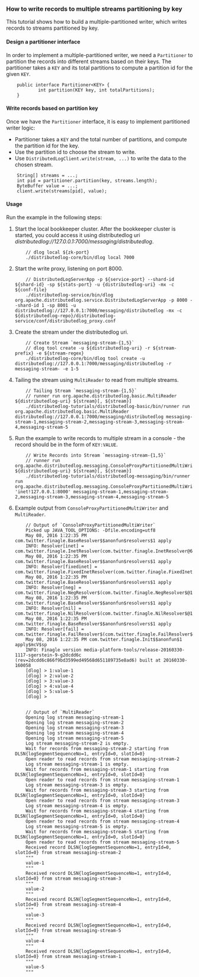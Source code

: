 ### How to write records to multiple streams partitioning by key

This tutorial shows how to build a multiple-partitioned writer, which writes records to streams partitioned by key.

#### Design a partitioner interface

In order to implement a multiple-partitioned writer, we need a `Partitioner` to partition the records into different
streams based on their keys. The partitioner takes a `KEY` and its total partitions to compute a partition id for the
given `KEY`.

```
    public interface Partitioner<KEY> {
            int partition(KEY key, int totalPartitions);
    }
```

#### Write records based on partition key

Once we have the `Partitioner` interface, it is easy to implement partitioned writer logic:

- Partitioner takes a `KEY` and the total number of partitions, and compute the partition id for the key.
- Use the partition id to choose the stream to write.
- Use `DistributedLogClient.write(stream, ...)` to write the data to the chosen stream.

```
    String[] streams = ...;
    int pid = partitioner.partition(key, streams.length);
    ByteBuffer value = ...;
    client.write(streams[pid], value);
```

#### Usage

Run the example in the following steps:

1.  Start the local bookkeeper cluster. After the bookkeeper cluster is started, you could access
    it using distributedlog uri *distributedlog://127.0.0.1:7000/messaging/distributedlog*.

    ```
        // dlog local ${zk-port}
        ./distributedlog-core/bin/dlog local 7000
    ```

2.  Start the write proxy, listening on port 8000.
    ```
        // DistributedLogServerApp -p ${service-port} --shard-id ${shard-id} -sp ${stats-port} -u {distributedlog-uri} -mx -c ${conf-file}
        ./distributedlog-service/bin/dlog org.apache.distributedlog.service.DistributedLogServerApp -p 8000 --shard-id 1 -sp 8001 -u distributedlog://127.0.0.1:7000/messaging/distributedlog -mx -c ${distributedlog-repo}/distributedlog-service/conf/distributedlog_proxy.conf
    ```

3.  Create the stream under the distributedlog uri.

    ```
        // Create Stream `messaging-stream-{1,5}`
        // dlog tool create -u ${distributedlog-uri} -r ${stream-prefix} -e ${stream-regex}
        ./distributedlog-core/bin/dlog tool create -u distributedlog://127.0.0.1:7000/messaging/distributedlog -r messaging-stream- -e 1-5
    ```

4.  Tailing the stream using `MultiReader` to read from multiple streams.
    ```
        // Tailing Stream `messaging-stream-{1,5}`
        // runner run org.apache.distributedlog.basic.MultiReader ${distributedlog-uri} ${stream}[, ${stream}]
        ./distributedlog-tutorials/distributedlog-basic/bin/runner run org.apache.distributedlog.basic.MultiReader distributedlog://127.0.0.1:7000/messaging/distributedlog messaging-stream-1,messaging-stream-2,messaging-stream-3,messaging-stream-4,messaging-stream-5
    ```

6.  Run the example to write records to multiple stream in a console - the record should be in the form of `KEY:VALUE`.
    ```
        // Write Records into Stream `messaging-stream-{1,5}`
        // runner run org.apache.distributedlog.messaging.ConsoleProxyPartitionedMultiWriter ${distributedlog-uri} ${stream}[, ${stream}]
        ./distributedlog-tutorials/distributedlog-messaging/bin/runner run org.apache.distributedlog.messaging.ConsoleProxyPartitionedMultiWriter 'inet!127.0.0.1:8000' messaging-stream-1,messaging-stream-2,messaging-stream-3,messaging-stream-4,messaging-stream-5
    ```

7.  Example output from `ConsoleProxyPartitionedMultiWriter` and `MultiReader`.
    ```
        // Output of `ConsoleProxyPartitionedMultiWriter`
        Picked up JAVA_TOOL_OPTIONS: -Dfile.encoding=utf8
        May 08, 2016 1:22:35 PM com.twitter.finagle.BaseResolver$$anonfun$resolvers$1 apply
        INFO: Resolver[inet] = com.twitter.finagle.InetResolver(com.twitter.finagle.InetResolver@6c4cbf96)
        May 08, 2016 1:22:35 PM com.twitter.finagle.BaseResolver$$anonfun$resolvers$1 apply
        INFO: Resolver[fixedinet] = com.twitter.finagle.FixedInetResolver(com.twitter.finagle.FixedInetResolver@57052dc3)
        May 08, 2016 1:22:35 PM com.twitter.finagle.BaseResolver$$anonfun$resolvers$1 apply
        INFO: Resolver[neg] = com.twitter.finagle.NegResolver$(com.twitter.finagle.NegResolver$@14ff89d7)
        May 08, 2016 1:22:35 PM com.twitter.finagle.BaseResolver$$anonfun$resolvers$1 apply
        INFO: Resolver[nil] = com.twitter.finagle.NilResolver$(com.twitter.finagle.NilResolver$@14b28d06)
        May 08, 2016 1:22:35 PM com.twitter.finagle.BaseResolver$$anonfun$resolvers$1 apply
        INFO: Resolver[fail] = com.twitter.finagle.FailResolver$(com.twitter.finagle.FailResolver$@56488f87)
        May 08, 2016 1:22:35 PM com.twitter.finagle.Init$$anonfun$1 apply$mcV$sp
        INFO: Finagle version media-platform-tools/release-20160330-1117-sgerstein-9-g2dcdd6c (rev=2dcdd6c866f9bd3599ed49568d651189735e8ad6) built at 20160330-160058
        [dlog] > 1:value-1
        [dlog] > 2:value-2
        [dlog] > 3:value-3
        [dlog] > 4:value-4
        [dlog] > 5:value-5
        [dlog] >


        // Output of `MultiReader`
        Opening log stream messaging-stream-1
        Opening log stream messaging-stream-2
        Opening log stream messaging-stream-3
        Opening log stream messaging-stream-4
        Opening log stream messaging-stream-5
        Log stream messaging-stream-2 is empty.
        Wait for records from messaging-stream-2 starting from DLSN{logSegmentSequenceNo=1, entryId=0, slotId=0}
        Open reader to read records from stream messaging-stream-2
        Log stream messaging-stream-1 is empty.
        Wait for records from messaging-stream-1 starting from DLSN{logSegmentSequenceNo=1, entryId=0, slotId=0}
        Open reader to read records from stream messaging-stream-1
        Log stream messaging-stream-3 is empty.
        Wait for records from messaging-stream-3 starting from DLSN{logSegmentSequenceNo=1, entryId=0, slotId=0}
        Open reader to read records from stream messaging-stream-3
        Log stream messaging-stream-4 is empty.
        Wait for records from messaging-stream-4 starting from DLSN{logSegmentSequenceNo=1, entryId=0, slotId=0}
        Open reader to read records from stream messaging-stream-4
        Log stream messaging-stream-5 is empty.
        Wait for records from messaging-stream-5 starting from DLSN{logSegmentSequenceNo=1, entryId=0, slotId=0}
        Open reader to read records from stream messaging-stream-5
        Received record DLSN{logSegmentSequenceNo=1, entryId=0, slotId=0} from stream messaging-stream-2
        """
        value-1
        """
        Received record DLSN{logSegmentSequenceNo=1, entryId=0, slotId=0} from stream messaging-stream-3
        """
        value-2
        """
        Received record DLSN{logSegmentSequenceNo=1, entryId=0, slotId=0} from stream messaging-stream-4
        """
        value-3
        """
        Received record DLSN{logSegmentSequenceNo=1, entryId=0, slotId=0} from stream messaging-stream-5
        """
        value-4
        """
        Received record DLSN{logSegmentSequenceNo=1, entryId=0, slotId=0} from stream messaging-stream-1
        """
        value-5
        """
    ```
